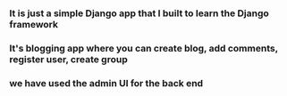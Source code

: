 ### It is just a simple Django app that I built to learn the Django framework 
### It's blogging app where you can create blog, add comments, register user, create group
### we have used the admin UI for the back end
